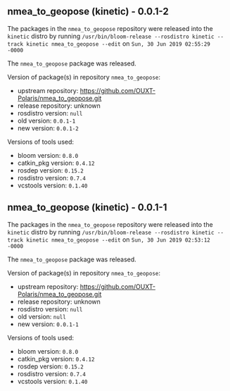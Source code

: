 ## nmea_to_geopose (kinetic) - 0.0.1-2

The packages in the `nmea_to_geopose` repository were released into the `kinetic` distro by running `/usr/bin/bloom-release --rosdistro kinetic --track kinetic nmea_to_geopose --edit` on `Sun, 30 Jun 2019 02:55:29 -0000`

The `nmea_to_geopose` package was released.

Version of package(s) in repository `nmea_to_geopose`:

- upstream repository: https://github.com/OUXT-Polaris/nmea_to_geopose.git
- release repository: unknown
- rosdistro version: `null`
- old version: `0.0.1-1`
- new version: `0.0.1-2`

Versions of tools used:

- bloom version: `0.8.0`
- catkin_pkg version: `0.4.12`
- rosdep version: `0.15.2`
- rosdistro version: `0.7.4`
- vcstools version: `0.1.40`


## nmea_to_geopose (kinetic) - 0.0.1-1

The packages in the `nmea_to_geopose` repository were released into the `kinetic` distro by running `/usr/bin/bloom-release --rosdistro kinetic --track kinetic nmea_to_geopose --edit` on `Sun, 30 Jun 2019 02:53:12 -0000`

The `nmea_to_geopose` package was released.

Version of package(s) in repository `nmea_to_geopose`:

- upstream repository: https://github.com/OUXT-Polaris/nmea_to_geopose.git
- release repository: unknown
- rosdistro version: `null`
- old version: `null`
- new version: `0.0.1-1`

Versions of tools used:

- bloom version: `0.8.0`
- catkin_pkg version: `0.4.12`
- rosdep version: `0.15.2`
- rosdistro version: `0.7.4`
- vcstools version: `0.1.40`


